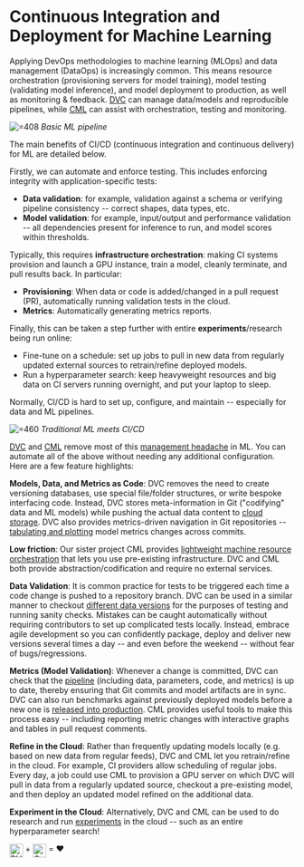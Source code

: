 # Continuous Integration and Deployment for Machine Learning

Applying DevOps methodologies to machine learning (MLOps) and data management
(DataOps) is increasingly common. This means resource orchestration
(provisioning servers for model training), model testing (validating model
inference), and model deployment to production, as well as monitoring &
feedback. [DVC](/) can manage data/models and reproducible pipelines, while
[CML] can assist with orchestration, testing and monitoring.

[cml]: https://cml.dev

![](/img/cicd4ml-0.png '=408') _Basic ML pipeline_

The main benefits of CI/CD (continuous integration and continuous delivery) for
ML are detailed below.

Firstly, we can automate and enforce testing. This includes enforcing integrity
with application-specific tests:

- **Data validation**: for example, validation against a schema or verifying
  pipeline consistency -- correct shapes, data types, etc.
- **Model validation**: for example, input/output and performance validation --
  all dependencies present for inference to run, and model scores within
  thresholds.

Typically, this requires **infrastructure orchestration**: making CI systems
provision and launch a GPU instance, train a model, cleanly terminate, and pull
results back. In particular:

- **Provisioning**: When data or code is added/changed in a pull request (PR),
  automatically running validation tests in the cloud.
- **Metrics**: Automatically generating metrics reports.

Finally, this can be taken a step further with entire **experiments**/research
being run online:

- Fine-tune on a schedule: set up jobs to pull in new data from regularly
  updated external sources to retrain/refine deployed models.
- Run a hyperparameter search: keep heavyweight resources and big data on CI
  servers running overnight, and put your laptop to sleep.

Normally, CI/CD is hard to set up, configure, and maintain -- especially for
data and ML pipelines.

![](/img/cicd4ml.png '=460') _Traditional ML meets CI/CD_

[DVC](/) and [CML] remove most of this
[management headache](https://papers.nips.cc/paper/2015/file/86df7dcfd896fcaf2674f757a2463eba-Paper.pdf)
in ML. You can automate all of the above without needing any additional
configuration. Here are a few feature highlights:

**Models, Data, and Metrics as Code**: DVC removes the need to create versioning
databases, use special file/folder structures, or write bespoke interfacing
code. Instead, DVC stores meta-information in Git ("codifying" data and ML
models) while pushing the actual data content to [cloud storage]. DVC also provides
metrics-driven navigation in Git repositories -- [tabulating and plotting] model
metrics changes across commits.

[cloud storage]: /doc/user-guide/data-management/remote-storage
[tabulating and plotting]: /doc/start/data-management/metrics-parameters-plots

**Low friction**: Our sister project CML provides
[lightweight machine resource orchestration](https://cml.dev/doc/self-hosted-runners)
that lets you use pre-existing infrastructure. DVC and CML both provide
abstraction/codification and require no external services.

**Data Validation**: It is common practice for tests to be triggered each time a
code change is pushed to a repository branch. DVC can be used in a similar
manner to checkout
[different data versions](/doc/use-cases/versioning-data-and-models) for the
purposes of testing and running sanity checks. Mistakes can be caught
automatically without requiring contributors to set up complicated tests
locally. Instead, embrace agile development so you can confidently package,
deploy and deliver new versions several times a day -- and even before the
weekend -- without fear of bugs/regressions.

**Metrics (Model Validation)**: Whenever a change is committed, DVC can check
that the [pipeline](/doc/start/data-management/data-pipelines) (including data,
parameters, code, and metrics) is up to date, thereby ensuring that Git commits
and model artifacts are in sync. DVC can also run benchmarks against previously
deployed models before a new one is
[released into production](/doc/use-cases/data-registry). CML provides useful
tools to make this process easy -- including reporting metric changes with
interactive graphs and tables in pull request comments.

**Refine in the Cloud**: Rather than frequently updating models locally (e.g.
based on new data from regular feeds), DVC and CML let you retrain/refine in the
cloud. For example, CI providers allow scheduling of regular jobs. Every day, a
job could use CML to provision a GPU server on which DVC will pull in data from
a regularly updated source, checkout a pre-existing model, and then deploy an
updated model refined on the additional data.

**Experiment in the Cloud**: Alternatively, DVC and CML can be used to do
research and run [experiments](/doc/start/experiments) in the cloud -- such as
an entire hyperparameter search!

<img src="https://static.iterative.ai/logo/dvc.svg" alt="DVC" width="24px" style="vertical-align: text-top"/> +
<img src="https://static.iterative.ai/logo/cml.svg" alt="CML" width="24px" style="vertical-align: text-top"/>
= ❤️
